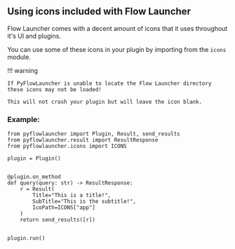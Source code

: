 ## Using icons included with Flow Launcher

Flow Launcher comes with a decent amount of icons that it uses throughout it's UI and plugins.

You can use some of these icons in your plugin by importing from the `icons` module.

!!! warning

    If PyFlowLauncher is unable to locate the Flow Launcher directory these icons may not be loaded!

    This will not crash your plugin but will leave the icon blank.

### Example:

```
from pyflowlauncher import Plugin, Result, send_results
from pyflowlauncher.result import ResultResponse
from pyflowlauncher.icons import ICONS

plugin = Plugin()


@plugin.on_method
def query(query: str) -> ResultResponse:
    r = Result(
        Title="This is a title!",
        SubTitle="This is the subtitle!",
        IcoPath=ICONS["app"]
    )
    return send_results([r])


plugin.run()
```